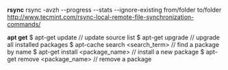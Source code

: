 __rsync__
rsync -avzh --progress --stats --ignore-existing from/folder to/folder
http://www.tecmint.com/rsync-local-remote-file-synchronization-commands/

__apt get__
$ apt-get update // update source list
$ apt-get upgrade // upgrade all installed packages
$ apt-cache search <search_term> // find a package by name
$ apt-get install <package_name> // install a new package
$ apt-get remove <package_name> // remove a package
